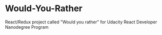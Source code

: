 # Would-You-Rather
React/Redux project called "Would you rather" for Udacity React Developer Nanodegree Program